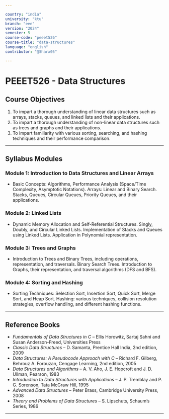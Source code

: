 ```yaml
---

country: "india"
university: "ktu"
branch: "eee"
version: "2024"
semester: 5
course-code: "peeet526"
course-title: "data-structures"
language: "english"
contributor: "@Sharx05"

---
```


# PEEET526 - Data Structures

## Course Objectives

1.  To impart a thorough understanding of linear data structures such as arrays, stacks, queues, and linked lists and their applications.
2.  To impart a thorough understanding of non-linear data structures such as trees and graphs and their applications.
3.  To impart familiarity with various sorting, searching, and hashing techniques and their performance comparison.

---

## Syllabus Modules

### Module 1: Introduction to Data Structures and Linear Arrays

-   Basic Concepts: Algorithms, Performance Analysis (Space/Time Complexity, Asymptotic Notations). Arrays: Linear and Binary Search. Stacks, Queues, Circular Queues, Priority Queues, and their applications.

### Module 2: Linked Lists

-   Dynamic Memory Allocation and Self-Referential Structures. Singly, Doubly, and Circular Linked Lists. Implementation of Stacks and Queues using Linked Lists. Application in Polynomial representation.

### Module 3: Trees and Graphs

-   Introduction to Trees and Binary Trees, including operations, representation, and traversals. Binary Search Trees. Introduction to Graphs, their representation, and traversal algorithms (DFS and BFS).

### Module 4: Sorting and Hashing

-   Sorting Techniques: Selection Sort, Insertion Sort, Quick Sort, Merge Sort, and Heap Sort. Hashing: various techniques, collision resolution strategies, overflow handling, and different hashing functions.

---

## Reference Books

-   *Fundamentals of Data Structures in C* – Ellis Horowitz, Sartaj Sahni and Susan Anderson-Freed, Universities Press
-   *Classic Data Structures* – D. Samanta, Prentice Hall India, 2nd edition, 2009
-   *Data Structures: A Pseudocode Approach with C* – Richard F. Gilberg, Behrouz A. Forouzan, Cengage Learning, 2nd edition, 2005
-   *Data Structures and Algorithms* – A. V. Aho, J. E. Hopcroft and J. D. Ullman, Pearson, 1983
-   *Introduction to Data Structures with Applications* – J. P. Tremblay and P. G. Sorenson, Tata McGraw Hill, 1995
-   *Advanced Data Structures* – Peter Brass, Cambridge University Press, 2008
-   *Theory and Problems of Data Structures* – S. Lipschuts, Schaum’s Series, 1986

---

